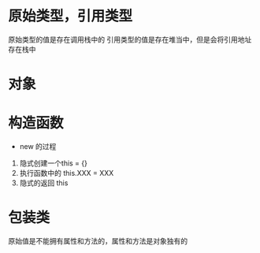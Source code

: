 # 原始类型，引用类型
原始类型的值是存在调用栈中的
引用类型的值是存在堆当中，但是会将引用地址存在栈中

# 对象


# 构造函数
- new 的过程
1. 隐式创建一个this = {}
2. 执行函数中的 this.XXX = XXX
3. 隐式的返回 this


# 包装类
原始值是不能拥有属性和方法的，属性和方法是对象独有的